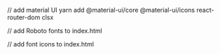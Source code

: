 
// add material UI
yarn add @material-ui/core @material-ui/icons react-router-dom clsx

// add Roboto fonts to index.html
<link rel="stylesheet" href="https://fonts.googleapis.com/css?family=Roboto:300,400,500,700&display=swap" />

// add font icons to index.html
<link rel="stylesheet" href="https://fonts.googleapis.com/icon?family=Material+Icons" />